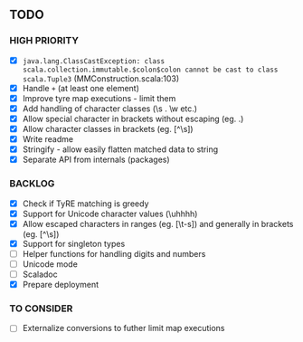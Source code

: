 TODO
----

### HIGH PRIORITY

- [X] ```java.lang.ClassCastException: class scala.collection.immutable.$colon$colon cannot be cast to class scala.Tuple3``` (MMConstruction.scala:103)
- [X] Handle `+` (at least one element)
- [X] Improve tyre map executions - limit them
- [X] Add handling of character classes (\s . \w etc.)
- [X] Allow special character in brackets without escaping (eg. .)
- [X] Allow character classes in brackets (eg. [^\s])
- [X] Write readme
- [X] Stringify - allow easily flatten matched data to string
- [X] Separate API from internals (packages)

### BACKLOG

- [X] Check if TyRE matching is greedy
- [X] Support for Unicode character values (\uhhhh)
- [X] Allow escaped characters in ranges (eg. [\t-s]) and generally in brackets (eg. [^\s])
- [X] Support for singleton types
- [ ] Helper functions for handling digits and numbers
- [ ] Unicode mode
- [ ] Scaladoc
- [X] Prepare deployment

### TO CONSIDER

- [ ] Externalize conversions to futher limit map executions
